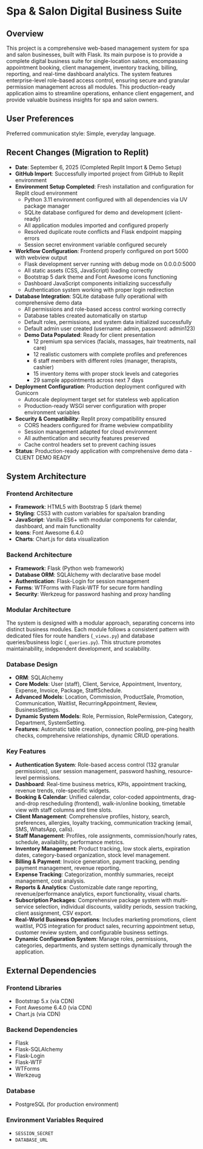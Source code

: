 # Spa & Salon Digital Business Suite

## Overview
This project is a comprehensive web-based management system for spa and salon businesses, built with Flask. Its main purpose is to provide a complete digital business suite for single-location salons, encompassing appointment booking, client management, inventory tracking, billing, reporting, and real-time dashboard analytics. The system features enterprise-level role-based access control, ensuring secure and granular permission management across all modules. This production-ready application aims to streamline operations, enhance client engagement, and provide valuable business insights for spa and salon owners.

## User Preferences
Preferred communication style: Simple, everyday language.

## Recent Changes (Migration to Replit)
- **Date**: September 6, 2025 (Completed Replit Import & Demo Setup)
- **GitHub Import**: Successfully imported project from GitHub to Replit environment
- **Environment Setup Completed**: Fresh installation and configuration for Replit cloud environment
  - Python 3.11 environment configured with all dependencies via UV package manager
  - SQLite database configured for demo and development (client-ready)
  - All application modules imported and configured properly
  - Resolved duplicate route conflicts and Flask endpoint mapping errors
  - Session secret environment variable configured securely
- **Workflow Configuration**: Frontend properly configured on port 5000 with webview output
  - Flask development server running with debug mode on 0.0.0.0:5000
  - All static assets (CSS, JavaScript) loading correctly
  - Bootstrap 5 dark theme and Font Awesome icons functioning
  - Dashboard JavaScript components initializing successfully
  - Authentication system working with proper login redirection
- **Database Integration**: SQLite database fully operational with comprehensive demo data
  - All permissions and role-based access control working correctly
  - Database tables created automatically on startup
  - Default roles, permissions, and system data initialized successfully
  - Default admin user created (username: admin, password: admin123)
  - **Demo Data Populated**: Ready for client presentation
    - 12 premium spa services (facials, massages, hair treatments, nail care)
    - 12 realistic customers with complete profiles and preferences
    - 6 staff members with different roles (manager, therapists, cashier)
    - 15 inventory items with proper stock levels and categories
    - 29 sample appointments across next 7 days
- **Deployment Configuration**: Production deployment configured with Gunicorn
  - Autoscale deployment target set for stateless web application
  - Production-ready WSGI server configuration with proper environment variables
- **Security & Compatibility**: Replit proxy compatibility ensured
  - CORS headers configured for iframe webview compatibility
  - Session management adapted for cloud environment
  - All authentication and security features preserved
  - Cache control headers set to prevent caching issues
- **Status**: Production-ready application with comprehensive demo data - CLIENT DEMO READY

## System Architecture

### Frontend Architecture
- **Framework**: HTML5 with Bootstrap 5 (dark theme)
- **Styling**: CSS3 with custom variables for spa/salon branding
- **JavaScript**: Vanilla ES6+ with modular components for calendar, dashboard, and main functionality
- **Icons**: Font Awesome 6.4.0
- **Charts**: Chart.js for data visualization

### Backend Architecture
- **Framework**: Flask (Python web framework)
- **Database ORM**: SQLAlchemy with declarative base model
- **Authentication**: Flask-Login for session management
- **Forms**: WTForms with Flask-WTF for secure form handling
- **Security**: Werkzeug for password hashing and proxy handling

### Modular Architecture
The system is designed with a modular approach, separating concerns into distinct business modules. Each module follows a consistent pattern with dedicated files for route handlers (`_views.py`) and database queries/business logic (`_queries.py`). This structure promotes maintainability, independent development, and scalability.

### Database Design
- **ORM**: SQLAlchemy
- **Core Models**: User (staff), Client, Service, Appointment, Inventory, Expense, Invoice, Package, StaffSchedule.
- **Advanced Models**: Location, Commission, ProductSale, Promotion, Communication, Waitlist, RecurringAppointment, Review, BusinessSettings.
- **Dynamic System Models**: Role, Permission, RolePermission, Category, Department, SystemSetting.
- **Features**: Automatic table creation, connection pooling, pre-ping health checks, comprehensive relationships, dynamic CRUD operations.

### Key Features
- **Authentication System**: Role-based access control (132 granular permissions), user session management, password hashing, resource-level permissions.
- **Dashboard**: Real-time business metrics, KPIs, appointment tracking, revenue trends, role-specific widgets.
- **Booking & Calendar**: Unified calendar, color-coded appointments, drag-and-drop rescheduling (frontend), walk-in/online booking, timetable view with staff columns and time slots.
- **Client Management**: Comprehensive profiles, history, search, preferences, allergies, loyalty tracking, communication tracking (email, SMS, WhatsApp, calls).
- **Staff Management**: Profiles, role assignments, commission/hourly rates, schedule, availability, performance metrics.
- **Inventory Management**: Product tracking, low stock alerts, expiration dates, category-based organization, stock level management.
- **Billing & Payment**: Invoice generation, payment tracking, pending payment management, revenue reporting.
- **Expense Tracking**: Categorization, monthly summaries, receipt management, cost analysis.
- **Reports & Analytics**: Customizable date range reporting, revenue/performance analytics, export functionality, visual charts.
- **Subscription Packages**: Comprehensive package system with multi-service selection, individual discounts, validity periods, session tracking, client assignment, CSV export.
- **Real-World Business Operations**: Includes marketing promotions, client waitlist, POS integration for product sales, recurring appointment setup, customer review system, and configurable business settings.
- **Dynamic Configuration System**: Manage roles, permissions, categories, departments, and system settings dynamically through the application.

## External Dependencies

### Frontend Libraries
- Bootstrap 5.x (via CDN)
- Font Awesome 6.4.0 (via CDN)
- Chart.js (via CDN)

### Backend Dependencies
- Flask
- Flask-SQLAlchemy
- Flask-Login
- Flask-WTF
- WTForms
- Werkzeug

### Database
- PostgreSQL (for production environment)

### Environment Variables Required
- `SESSION_SECRET`
- `DATABASE_URL`